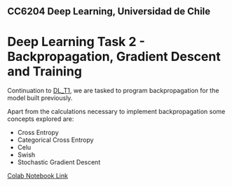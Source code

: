 ## CC6204 Deep Learning, Universidad de Chile
# Deep Learning Task 2 - Backpropagation, Gradient Descent and Training

Continuation to [DL_T1](https://github.com/davidrojas0791/DL_T1), we are tasked to program backpropagation for the model built previously.

Apart from the calculations necessary to implement backpropagation some concepts explored are:
- Cross Entropy
- Categorical Cross Entropy
- Celu
- Swish
- Stochastic Gradient Descent

[Colab Notebook Link](https://colab.research.google.com/drive/1FOqeofzT35qyhel6xdxexFzDJ962Qdpt?usp=sharing)